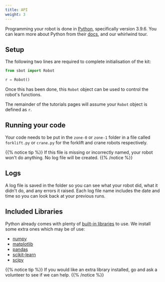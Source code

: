```yaml
---
title: API
weight: 3
---
```


Programming your robot is done in [Python](https://www.python.org/),
specifically version 3.9.6. You can learn more about Python from their
[docs](https://docs.python.org/3/), and our whirlwind tour.

## Setup

The following two lines are required to complete initialisation of the
kit:

``` python
from sbot import Robot

r = Robot()
```

Once this has been done, this `Robot` object can be used to control the
robot's functions.

The remainder of the tutorials pages will assume your `Robot` object is
defined as `r`.

## Running your code

Your code needs to be put in the `zone-0` or `zone-1` folder in a file called
`forklift.py` or `crane.py` for the forklift and crane robots respectively.

{{% notice tip %}}
If this file is missing or incorrectly named, your robot won't do
anything. No log file will be created.
{{% /notice %}}

## Logs

A log file is saved in the folder so you can see what your robot did,
what it didn't do, and any errors it raised. Each log file name includes
the date and time so you can look back at your previous runs.

## Included Libraries

Python already comes with plenty of [built-in
libraries](https://docs.python.org/3.9/py-modindex.html) to use. We
install some extra ones which may be of use:

- [numpy](https://pypi.python.org/pypi/numpy)
- [matplotlib](https://pypi.org/project/matplotlib/3.3.3/)
- [pandas](https://pypi.org/project/pandas/1.1.4/)
- [scikit-learn](https://pypi.org/project/scikit-learn/0.23.2/)
- [scipy](https://pypi.org/project/scipy/1.5.4/)


{{% notice tip %}}
If you would like an extra library installed, go and ask a volunteer to
see if we can help.
{{% /notice %}}
